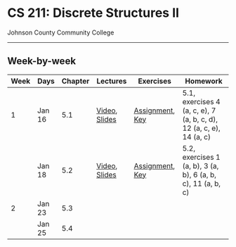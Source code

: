 # CS 211: Discrete Structures II

Johnson County Community College

----------------------------------------------------------------------------------

## Week-by-week

| Week  | Days   | Chapter 	|  Lectures          | Exercises  | Homework |
| ------| ------ | ------- 	| ------------------ | ---------- | -------- |
| 1     | Jan 16 | 5.1     	| [Video](#), [Slides](Lectures/Lecture_5-1.pdf) | [Assignment](Assignments/Exercise_5-1.pdf), [Key](#) | 5.1, exercises 4 (a, c, e), 7 (a, b, c, d), 12 (a, c, e), 14 (a, c) |
|       | Jan 18 | 5.2     	| [Video](#), [Slides](Lectures/Lecture_5-2.pdf) | [Assignment](Assignments/Exercise_5-2.pdf), [Key](#) | 5.2, exercises 1 (a, b), 3 (a, b), 6 (a, b, c), 11 (a, b, c) |
| 2     | Jan 23 | 5.3		|
|		| Jan 25 | 5.4		|
